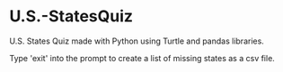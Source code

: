 # U.S.-StatesQuiz
U.S. States Quiz made with Python using Turtle and pandas libraries.

Type 'exit' into the prompt to create a list of missing states as a csv file.
